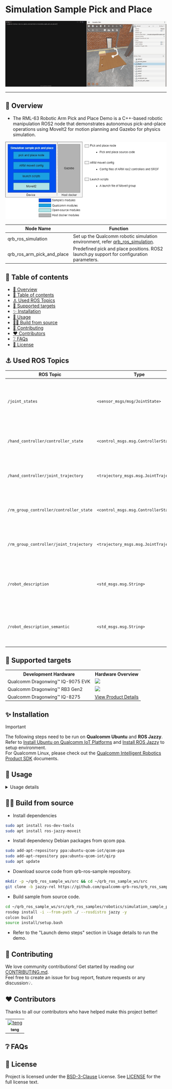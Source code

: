 

<div >
  <h1>Simulation Sample Pick and Place</h1>
  <p align="center">
</div>

![](./resource/pick_and_place.gif)

---

## 👋 Overview

- The RML-63 Robotic Arm Pick and Place Demo is a C++-based robotic manipulation ROS2 node that demonstrates autonomous pick-and-place operations using MoveIt2 for motion planning and Gazebo for physics simulation.

![image-20250723181610392](./resource/pick_and_place_architecture.jpg)

| Node Name                                                    | Function                                                     |
| ------------------------------------------------------------ | ------------------------------------------------------------ |
| qrb_ros_simulation | Set up the Qualcomm robotic simulation environment, refer [qrb_ros_simulation](https://github.com/qualcomm-qrb-ros/qrb_ros_simulation). |
| qrb_ros_arm_pick_and_place     | Predefined pick and place positions. ROS2 launch.py support for configuration parameters. |


## 🔎 Table of contents

- [👋 Overview](#-overview)
- [🔎 Table of contents](#-table-of-contents)
- [⚓ Used ROS Topics](#-used-ros-topics)
- [🎯 Supported targets](#-supported-targets)
- [✨ Installation](#-installation)
- [🚀 Usage](#-usage)
- [👨‍💻 Build from source](#-build-from-source)
- [🤝 Contributing](#-contributing)
- [❤️ Contributors](#️-contributors)
- [❔ FAQs](#-faqs)
- [📜 License](#-license)

## ⚓ Used ROS Topics 

| ROS Topic                       | Type                                          | Description                    |
| ------------------------------- | --------------------------------------------- | ------------------------------ |
| `/joint_states`                   | `<sensor_msgs/msg/JointState> `                   | 	Real-time joint position, velocity, and effort data for all robot joints controlinfo              |
| `/hand_controller/controller_state` | `<control_msgs.msg.ControllerState>` |	Current state and status information of the gripper controller |
| `/hand_controller/joint_trajectory` |	`<trajectory_msgs.msg.JointTrajectory>` |	Trajectory commands sent to gripper joints for motion execution |
| `/rm_group_controller/controller_state` |	`<control_msgs.msg.ControllerState>` |	Current state and status information of the robotic arm controller |
| `/rm_group_controller/joint_trajectory` |	`<trajectory_msgs.msg.JointTrajectory>` |	Trajectory commands sent to arm joints for motion execution |
| `/robot_description` |	`<std_msgs.msg.String>` |	URDF robot description in XML format for robot modeling and visualization |
| `/robot_description_semantic` |	`<std_msgs.msg.String>` |	SRDF semantic robot description for MoveIt planning and configuration |

## 🎯 Supported targets

<table>
  <tr>
    <th>Development Hardware</th>
    <th>Hardware Overview</th>
  </tr>
  <tr>
    <td>Qualcomm Dragonwing™ IQ-9075 EVK</td>
    <td>
      <a href="https://www.qualcomm.com/products/internet-of-things/industrial-processors/iq9-series/iq-9075">
        <img src="https://s7d1.scene7.com/is/image/dmqualcommprod/dragonwing-IQ-9075-EVK?$QC_Responsive$&fmt=png-alpha" width="160">
      </a>
    </td>
  </tr>
  <tr>
    <td>Qualcomm Dragonwing™ RB3 Gen2</td>
    <td>
      <a href="https://www.qualcomm.com/products/internet-of-things/industrial-processors/rb3-series/rb3-gen2">
        <img src="https://s7d1.scene7.com/is/image/dmqualcommprod/rb3-vision-kit-1" width="160">
      </a>
    </td>
  </tr>
    <tr>
    <td>Qualcomm Dragonwing™ IQ-8275</td>
    <td>
      <a href="https://www.qualcomm.com/products/internet-of-things/industrial-processors/iq8-series">View Product Details</a>
    </td>
  </tr>
</table>

## ✨ Installation

> [!IMPORTANT]
> The following steps need to be run on **Qualcomm Ubuntu** and **ROS Jazzy**.<br>
> Refer to [Install Ubuntu on Qualcomm IoT Platforms](https://ubuntu.com/download/qualcomm-iot) and [Install ROS Jazzy](https://docs.ros.org/en/jazzy/index.html) to setup environment. <br>
> For Qualcomm Linux, please check out the [Qualcomm Intelligent Robotics Product SDK](https://docs.qualcomm.com/bundle/publicresource/topics/80-70018-265/introduction_1.html?vproduct=1601111740013072&version=1.4&facet=Qualcomm%20Intelligent%20Robotics%20Product%20(QIRP)%20SDK) documents.

## 🚀 Usage

<details>
  <summary>Usage details</summary>

1. Prerequisites

- Add Qualcomm IOT PPA for Ubuntu.
```bash
sudo add-apt-repository ppa:ubuntu-qcom-iot/qcom-ppa
sudo add-apt-repository ppa:ubuntu-qcom-iot/qirp
sudo apt update
```

- Install sample depth estimation Debian packages.
```bash
sudo apt install ros-jazzy-simulation-sample-pick-and-place
```

2. Launch Gazebo and Rviz on HOST docker

- Please refer to the Quick Start of [QRB ROS Simulation](https://github.com/qualcomm-qrb-ros/qrb_ros_simulation) to launch `QRB Robot ARM` on host. Use the same local network and same `ROS_DOMAIN_ID` to ensure that the device can communicate with each other via ROS communication.

- You can also launch Gazebo with the following command:
```bash
source install/setup.bash
export ROS_DOMAIN_ID=55
ros2 launch qrb_ros_sim_gazebo gazebo_rml_63_gripper.launch.py world_model:=warehouse initial_x:=2.2 initial_y:=-2 initial_z:=1.025 initial_yaw:=3.14159 initial_pitch:=0.0 initial_roll:=0.0
```

- Click play button in Gazebo after rendered the world environment, and then use the following command to launch controller.
```bash
source install/setup.bash
export ROS_DOMAIN_ID=55
ros2 launch qrb_ros_sim_gazebo gazebo_rml_63_gripper_load_controller.launch.py
``` 

- Make sure that after you started Gazebo and Rviz in the host Docker, you can select arm predefined state `ready` and `home` in Rviz to start the arm motion.

3. Run pick and place node

Then you can launche the MoveIt! configuration and launch the demo launch file to start the arm motion.
```bash
export ROS_DOMAIN_ID=55
ros2 launch simulation_sample_pick_and_place simulation_sample_pick_and_place.launch.py
```
If arm motion works normally, open another terminal, you can use the following command to start the pick and place node.
```bash
export ROS_DOMAIN_ID=55
ros2 run simulation_sample_pick_and_place qrb_ros_arm_pick_place
```

Then you can view the arm execute pick and place operation in Gazebo and Rviz.

</details>

## 👨‍💻 Build from source

- Install dependencies
```bash
sudo apt install ros-dev-tools
sudo apt install ros-jazzy-moveit
``` 

- Install dependency Debian packages from qcom ppa.
```bash
sudo add-apt-repository ppa:ubuntu-qcom-iot/qcom-ppa
sudo add-apt-repository ppa:ubuntu-qcom-iot/qirp
sudo apt update
```

- Download source code from qrb-ros-sample repository.
```bash
mkdir -p ~/qrb_ros_sample_ws/src && cd ~/qrb_ros_sample_ws/src
git clone -b jazzy-rel https://github.com/qualcomm-qrb-ros/qrb_ros_samples.git
```

- Build sample from source code.
```bash
cd ~/qrb_ros_sample_ws/src/qrb_ros_samples/robotics/simulation_sample_pick_and_place
rosdep install -i --from-path ./ --rosdistro jazzy -y
colcon build
source install/setup.bash
```

- Refer to the "Launch demo steps" section in Usage details to run the demo.

## 🤝 Contributing

We love community contributions! Get started by reading our [CONTRIBUTING.md](CONTRIBUTING.md).<br>
Feel free to create an issue for bug report, feature requests or any discussion💡.

## ❤️ Contributors

Thanks to all our contributors who have helped make this project better!

<table>
  <tr>
    <td style="text-align: center;">
      <a href="https://github.com/DotaIsMind">
        <img src="https://github.com/DotaIsMind.png" width="100" height="100" alt="teng"/>
        <br />
        <sub><b>teng</b></sub>
      </a>
    </td>
  </tr>
</table>


## ❔ FAQs


## 📜 License

Project is licensed under the [BSD-3-Clause](https://spdx.org/licenses/BSD-3-Clause.html) License. See [LICENSE](../../LICENSE) for the full license text.